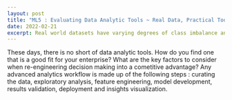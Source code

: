 ```yaml
---
layout: post
title: "ML5 : Evaluating Data Analytic Tools ~ Real Data, Practical Tooling "
date: 2022-02-21
excerpt: Real world datasets have varying degrees of class imbalance and this inevitably results in a bias towards prediction of the majority class.
---
```


These days, there is no short of data analytic tools. How do you find one that is a good fit for your enterprise? What are the key factors to consider when re-engineering decision making into a cometitive advantage? Any advanced analytics workflow is made up of the following steps : curating the data, exploratory analysis, feature engineering, model development, results validation, deployment and insights visualization.
